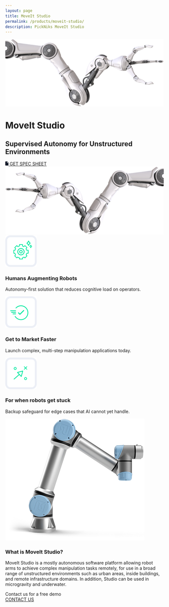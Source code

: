 ```yaml
---
layout: page
title: MoveIt Studio
permalink: /products/moveit-studio/
description: PickNiks MoveIt Studio
---
```

<div class="tracksuite-section-main">
    <div class="row">
        <div class="col-4 col-sm-4">
            <img class="img-fluid float-left" src="/assets/images/tracksuite/robot-hand-left.png"/>
        </div>
        <div class="col-auto col-sm-4">
            <div class="row justify-content-center">
                <h1>MoveIt Studio</h1>
            </div>
            <h2>Supervised Autonomy for Unstructured Environments</h2>
            <div class="row justify-content-center">
                <a href="/docs/PickNik_MoveIt_Studio_Spec_Sheet.pdf" target="_blank" class="btn">
                    <img src="/assets/images/tracksuite/doc-logo.png"/>
                    GET SPEC SHEET
                </a>
            </div>
        </div>
        <div class="col-4 col-sm-4">
            <img class="img-fluid float-right" src="/assets/images/tracksuite/robot-hand-right.png"/>
        </div>
    </div>
</div>
<div class="container-fluid bg-grey">
    <div class="container">
        <div class="tracksuite-card-wrapper">
            <div class="col-4 tracksuite-card-single">
                <img class="mx-auto d-block" src="/assets/images/tracksuite/1.png" alt="Reduce robotic hardware wear & tear">
                <h3>Humans Augmenting Robots</h3>
                <p>Autonomy-first solution that reduces cognitive load on operators.</p>
            </div>
            <div class="col-4 tracksuite-card-single">
                <img class="mx-auto d-block" src="/assets/images/tracksuite/2.png" alt="Improve Cycle Time">
                <h3>Get to Market Faster</h3>
                <p>Launch complex, multi-step manipulation applications today.</p>
            </div>
            <div class="col-4 tracksuite-card-single">
                <img class="mx-auto d-block" src="/assets/images/tracksuite/3.png" alt="Safer, predictable behavior">
                <h3>For when robots get stuck</h3>
                <p>Backup safeguard for edge cases that AI cannot yet handle.</p>
            </div>
        </div>
    </div>
    <div class="container">
        <div class="tracksuite-big-card-single">
            <div class="row align-items-center">
                <div class="col-12 col-lg-6">
                    <img src="/assets/images/tracksuite/ur-5-robot.png"/>
                </div>
                <div class="col-12 col-lg-6">
                    <h3>What is MoveIt Studio?</h3>
                    <p>
                        MoveIt Studio is a mostly autonomous software platform allowing robot arms to achieve complex manipulation tasks remotely,
                        for use in a broad range of unstructured environments such as urban areas, inside buildings, and remote infrastructure domains.
                        In addition, Studio can be used in microgravity and underwater.
                    </p>
                </div>
            </div>
        </div>
    </div>
</div>
<div class="tracksuite-footer">
    <div class="row">
        <div class="col-12">
            <div class="row justify-content-center">
                <div class=" contact-font">
                    Contact us for a free demo
                </div>
            </div>
            <div class="row justify-content-center">
                <a href="/connect" class="btn btn-white">
                    CONTACT US
                </a>
            </div>
        </div>
    </div>
</div>
